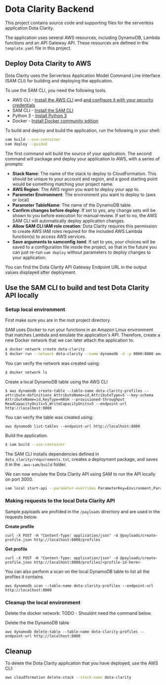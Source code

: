# Dota Clarity Backend

This project contains source code and supporting files for the serverless application Dota Clarity.

The application uses several AWS resources, including DynamoDB, Lambda functions and an API Gateway API. These resources are defined in the `template.yaml` file in this project.

## Deploy Dota Clarity to AWS

Dota Clarity uses the Serverless Application Model Command Line Interface (SAM CLI) for building and deploying the application. 

To use the SAM CLI, you need the following tools.
* AWS CLI - [Install the AWS CLI](https://docs.aws.amazon.com/cli/latest/userguide/cli-chap-install.html) and [and configure it with your security credentials](https://docs.aws.amazon.com/cli/latest/userguide/cli-chap-configure.html)
* SAM CLI - [Install the SAM CLI](https://docs.aws.amazon.com/serverless-application-model/latest/developerguide/serverless-sam-cli-install.html)
* Python 3 - [Install Python 3](https://www.python.org/downloads/)
* Docker - [Install Docker community edition](https://hub.docker.com/search/?type=edition&offering=community)

To build and deploy and build the application, run the following in your shell:

```bash
sam build --use-container
sam deploy --guided
```

The first command will build the source of your application. The second command will package and deploy your application to AWS, with a series of prompts:

* **Stack Name**: The name of the stack to deploy to CloudFormation. This should be unique to your account and region, and a good starting point would be something matching your project name.
* **AWS Region**: The AWS region you want to deploy your app to.
* **Parameter Environment**: The environment you want to deploy to (aws or local)
* **Parameter TableName**: The name of the DynamoDB table.
* **Confirm changes before deploy**: If set to yes, any change sets will be shown to you before execution for manual review. If set to no, the AWS SAM CLI will automatically deploy application changes.
* **Allow SAM CLI IAM role creation**: Dota Clarity requires this permission to create AWS IAM roles required for the included AWS Lambda function(s) to access AWS services.
* **Save arguments to samconfig.toml**: If set to yes, your choices will be saved to a configuration file inside the project, so that in the future you can just re-run `sam deploy` without parameters to deploy changes to your application.

You can find the Dota Clarity API Gateway Endpoint URL in the output values displayed after deployment.

## Use the SAM CLI to build and test Dota Clarity API locally

### Setup local environment

First make sure you are in the root project directory.

SAM uses Docker to run your functions in an Amazon Linux environment that matches Lambda and emulate the application's API. Therefore, create a new Docker network that we can later attach the application to.

```bash
$ docker network create dota-clarity
$ docker run --network dota-clarity --name dynamodb -d -p 8000:8000 amazon/dynamodb-local
```

You can verify the network was created using:
```bash
$ docker network ls
```

Create a local DynamoDB table using the AWS CLI

```
$ aws dynamodb create-table --table-name dota-clarity-profiles --attribute-definitions AttributeName=id,AttributeType=S --key-schema AttributeName=id,KeyType=HASH --provisioned-throughput ReadCapacityUnits=5,WriteCapacityUnits=5 --endpoint-url http://localhost:8000
```

You can verify the table was created using:

```
aws dynamodb list-tables --endpoint-url http://localhost:8000
```

Build the application.

```bash
$ sam build --use-container
```

The SAM CLI installs dependencies defined in `dota_clarity/requirements.txt`, creates a deployment package, and saves it in the `.aws-sam/build` folder.


We can now emulate the Dota Clarity API using SAM to run the API locally on port 3000.

```bash
sam local start-api --parameter-overrides ParameterKey=Environment,ParameterValue=local ParameterKey=TableName,ParameterValue=dota-clarity-profiles --docker-network dota-clarity
```

### Making requests to the local Dota Clarity API

Sample payloads are profided in the `/payloads` directory and are used in the requests below.

**Create profile**
```
curl -X POST -H "Content-Type: application/json" -d @payloads/create-profile.json http://localhost:8000/profiles
```

**Get profile**
```
curl -X POST -H "Content-Type: application/json" -d @payloads/create-profile.json http://localhost:8000/profiles/<profile-id-here>
```

You can also perform a scan on the local DynamoDB table to list all the profiles it contains.

```
aws dynamodb scan --table-name dota-clarity-profiles --endpoint-url http://localhost:8000
```

### Cleanup the local environment

Delete the docker network:
TODO - Shouldnt need the command below.

Delete the the DynamoDB table
```
aws dynamodb delete-table --table-name dota-clarity-profiles --endpoint-url http://localhost:8000
```


## Cleanup

To delete the Dota Clarity application that you have deployed, use the AWS CLI: 

```bash
aws cloudformation delete-stack --stack-name dota-clarity
```
